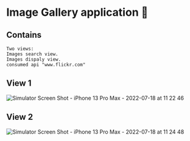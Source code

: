 # Image Gallery application :camera_flash:



## Contains 
    Two views:
    Images search view.
    Images dispaly view.
    consumed api "www.flickr.com"

## View 1
![Simulator Screen Shot - iPhone 13 Pro Max - 2022-07-18 at 11 22 46](https://user-images.githubusercontent.com/12441373/179493459-9ad2f63d-6639-4714-b810-908941faa38e.png)


## View 2

![Simulator Screen Shot - iPhone 13 Pro Max - 2022-07-18 at 11 24 48](https://user-images.githubusercontent.com/12441373/179493501-0f7b6a8f-a9fb-480e-98b4-fa05fe3a7940.png)
